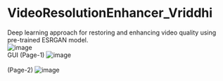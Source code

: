 # VideoResolutionEnhancer_Vriddhi
Deep learning approach for restoring and enhancing video quality using pre-trained ESRGAN model.<br>
![image](https://github.com/tanishq2910/VideoResolutionEnhancer_Vriddhi/assets/108173516/173c9a1b-938c-4bc6-afbf-232c2bb8d794)
<br>
GUI (Page-1)
![image](https://github.com/tanishq2910/VideoResolutionEnhancer_Vriddhi/assets/108173516/9a78b600-8818-447c-96df-eb79373c9d2f)<br><br>
(Page-2)
![image](https://github.com/tanishq2910/VideoResolutionEnhancer_Vriddhi/assets/108173516/bdb11d12-a616-4f1c-bcfe-5ed271547f5c)
